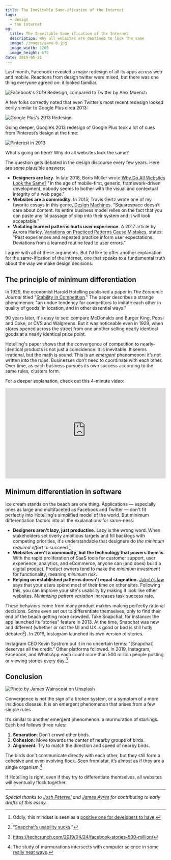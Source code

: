 ```yaml
---
title: The Inevitable Same-ification of the Internet
tags:
  - design
  - the internet
og:
  title: The Inevitable Same-ification of the Internet
  description: Why all websites are destined to look the same
  image: /images/same-0.jpg
  image_width: 1200
  image_height: 675
date: 2019-05-31
---
```


Last month, Facebook revealed a major redesign of all its apps across web and mobile. Reactions from design twitter were mixed, but there was one thing everyone agreed on: it looked familiar.

![Facebook's 2019 Redesign, compared to Twitter by [Alex Muench](https://twitter.com/alexmuench/status/1123522519821058049?s=20)](/images/same-1.png)

A few folks correctly noted that even Twitter's most recent redesign looked eerily similar to Google Plus circa 2013:

![Google Plus's 2013 Redesign](/images/same-2.png)

Going deeper, Google’s 2013 redesign of Google Plus took a lot of cues from Pinterest’s design at the time:

![Pinterest in 2013](/images/same-3.png)

What's going on here? Why do all websites look the same?

The question gets debated in the design discourse every few years. Here are some plausible answers:

- **Designers are lazy**. In late 2018, Boris Müller wrote[ Why Do All Websites Look the Same?](https://medium.com/s/story/on-the-visual-weariness-of-the-web-8af1c969ce73) "In the age of mobile-first, generic, framework-driven development, nobody seems to bother with the visual and contextual integrity of a web page."
- **Websites are a commodity**. In 2015, Travis Gertz wrote one of my favorite essays in this genre,[ Design Machines](https://louderthanten.com/coax/design-machines). "Square­space doesn’t care about con­tent. Its entire busi­ness mod­el relies on the fact that you can paste any ​’ol pas­sage of slop into their sys­tem and it will look accept­able."
- **Violating learned patterns hurts user experience.** A 2017 article by Aurora Harley,[ Variations on Practiced Patterns Cause Mistakes](https://www.nngroup.com/articles/practiced-patterns-mistakes/), states: "Past experiences and repeated practice inform user expectations. Deviations from a learned routine lead to user errors."

I agree with all of these arguments. But I'd like to offer another explanation for the same-ification of the internet, one that speaks to a fundamental truth about the way we make design decisions.

## The principle of minimum differentiation

In 1929, the economist Harold Hotelling published a paper in _The Economic Journal_ titled "[Stability in Competition](http://www.math.toronto.edu/mccann/assignments/477/Hotelling29.pdf)." The paper describes a strange phenomenon: "an undue tendency for competitors to imitate each other in quality of goods, in location, and in other essential ways."

90 years later, it's easy to see: compare McDonalds and Burger King, Pepsi and Coke, or CVS and Walgreens. But it was noticeable even in 1929, when stores opened across the street from one another selling nearly identical goods at a nearly identical price point.

Hotelling's paper shows that the convergence of competition to nearly-identical products is not just a coincidence: it is inevitable. It seems irrational, but the math is sound. This is an _emergent_ phenomenon: it’s not written into the rules. Businesses don’t need to coordinate with each other. Over time, as each business pursues its own success according to the same rules, clusters form.

For a deeper explanation, check out this 4-minute video:

<style>.embed-container { position: relative; padding-bottom: 56.25%; height: 0; overflow: hidden; max-width: 100%; } .embed-container iframe, .embed-container object, .embed-container embed { position: absolute; top: 0; left: 0; width: 100%; height: 100%; }</style><div class='embed-container'><iframe src='https://www.youtube-nocookie.com/embed/jILgxeNBK_8' allow="accelerometer; autoplay; encrypted-media; gyroscope; picture-in-picture" frameborder='0' allowfullscreen></iframe></div>

## Minimum differentiation in software

Ice cream stands on the beach are one thing. Applications — especially ones as large and multifaceted as Facebook and Twitter — don't fit perfectly into Hotelling's simplified model of the world. But minimum differentiation factors into all the explanations for same-ness:

- **Designers aren't lazy, just productive.** Lazy is the wrong word. When stakeholders set overly ambitious targets and fill backlogs with competing priorities, it's understandable that designers do _the minimum required effort_ to succeed.[^1]
- **Websites aren't a commodity, but the technology that powers them is.** With the rapid proliferation of SaaS tools for customer support, user experience, analytics, and eCommerce, anyone can (and does) build a digital product. Product owners tend to make the _minimum investment_ for functionality, meaning _minimum risk_.
- **Relying on established patterns doesn't equal stagnation.** [Jakob's law](https://www.nngroup.com/videos/jakobs-law-internet-ux/) says that your users spend most of their time on other sites. Following this, you can improve your site's usability by making it look like other websites. _Minimizing pattern variation_ increases task success rate.

These behaviors come from many product makers making perfectly rational decisions. Some even set out to differentiate themselves, only to find their end of the beach getting more crowded. Take Snapchat, for instance: the app launched its “stories” feature in 2013. At the time, Snapchat was new and different (whether or not the UI and UX is good or bad is still hotly debated[^2]). In 2016, Instagram launched its own version of stories.

Instagram CEO Kevin Systrom put it in no uncertain terms: “[Snapchat] deserves all the credit.” Other platforms followed. In 2019, Instagram, Facebook, and WhatsApp each count more than 500 million people posting or viewing stories every day.[^3]

## Conclusion

![Photo by [James Wainscoat on Unsplash](https://unsplash.com/photos/b7MZ6iGIoSI)](/images/same-4.jpg)

Convergence is not the sign of a broken system, or a symptom of a more insidious disease. It is an emergent phenomenon that arises from a few simple rules.

It’s similar to another emergent phenomenon: a murmuration of starlings. Each bird follows three rules:

1. **Separation**: Don’t crowd other birds.
2. **Cohesion**: Move towards the center of nearby groups of birds.
3. **Alignment**: Try to match the direction and speed of nearby birds.

The birds don’t communicate directly with each other, but they still form a cohesive and ever-evolving flock. Seen from afar, it’s almost as if they are a single organism.[^4]

If Hotelling is right, even if they try to differentiate themselves, all websites will eventually flock together.

---

_Special thanks to [Josh Petersel](http://joshpetersel.com/) and [James Ayres](http://jfrancisayres.com/) for contributing to early drafts of this essay._

[^1]: Oddly, this mindset is seen as a [positive one for developers to have](https://dev.to/drm317/the-lazy-developer-5goe).

[^2]: “[Snapchat’s usability sucks](https://www.figma.com/blog/did-snapchat-succeed-because-of-its-controversial-ui/).”

[^3]: <https://techcrunch.com/2019/04/24/facebook-stories-500-million/>

[^4]: The study of murmurations intersects with computer science in some [really neat ways](https://en.wikipedia.org/wiki/Boids).
